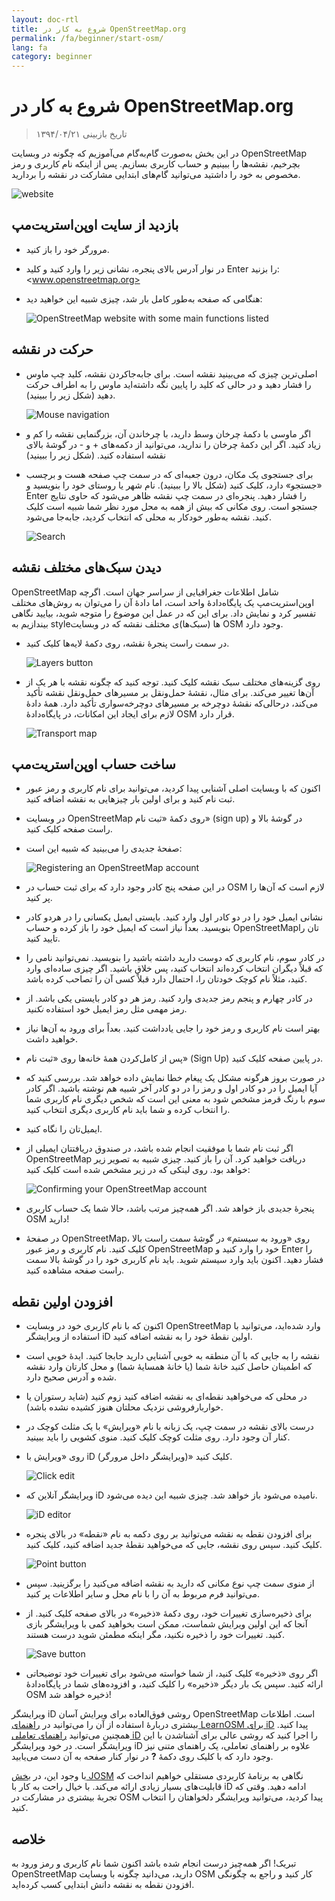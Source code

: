 ```yaml
---
layout: doc-rtl
title: شروع به کار در OpenStreetMap.org
permalink: /fa/beginner/start-osm/
lang: fa
category: beginner
---
```


شروع به کار در OpenStreetMap.org
====================================

> تاریخ بازبینی ۱۳۹۴/۰۴/۲۱  

در این بخش به‌صورت گام‌به‌گام می‌آموزیم که چگونه در وبسایت OpenStreetMap بچرخیم، نقشه‌ها را ببینیم و حساب کاربری بسازیم. پس از اینکه نام کاربری و رمز مخصوص به خود را داشتید می‌توانید گام‌های ابتدایی مشارکت در نقشه را بردارید.

![website][]

بازدید از سایت اوپن‌استریت‌مپ
-------------------------------

- مرورگر خود را باز کنید.
- در نوار آدرس بالای پنجره، نشانی زیر را وارد کنید و کلید Enter را بزنید:
    <www.openstreetmap.org>
- هنگامی که صفحه به‌طور کامل بار شد، چیزی شبیه این خواهید دید:

    ![OpenStreetMap website with some main functions listed][]

حرکت در نقشه
----------------

- اصلی‌ترین چیزی که می‌بینید نقشه است. برای جابه‌جاکردن نقشه، کلید چپ ماوس را فشار دهید و در حالی که کلید را پایین نگه داشته‌اید ماوس را به اطراف حرکت دهید (شکل زیر را ببینید). 

    ![Mouse navigation][]

- اگر ماوسی با دکمهٔ چرخان وسط دارید، با چرخاندن آن، بزرگنمایی نقشه را کم و زیاد کنید. اگر این دکمهٔ چرخان را ندارید، می‌توانید از دکمه‌های + و - در گوشهٔ بالای نقشه استفاده کنید. (شکل زیر را ببینید)
- برای جستجوی یک مکان، درون جعبه‌ای که در سمت چپ صفحه هست و برچسب «جستجو» دارد، کلیک کنید (شکل بالا را ببینید). نام شهر یا روستای خود را بنویسید و Enter را فشار دهید. پنجره‌ای در سمت چپ نقشه ظاهر می‌شود که حاوی نتایج جستجو است. روی مکانی که بیش از همه به محل مورد نظر شما شبیه است کلیک کنید. نقشه به‌طور خودکار به محلی که انتخاب کردید، جابه‌جا می‌شود.

    ![Search][]
   

دیدن سبک‌های مختلف نقشه
------------------------

OpenStreetMap شامل اطلاعات جغرافیایی از سراسر جهان است. اگرچه اوپن‌استریت‌مپ یک پایگاه‌دادهٔ واحد است، اما دادهٔ آن را می‌توان به روش‌های مختلف تفسیر کرد و نمایش داد. برای این که در عمل این موضوع را متوجه شوید، بیایید نگاهی بیندازیم به styleها (سبک‌ها)ی مختلف نقشه که در وبسایت OSM وجود دارد.

- در سمت راست پنجرهٔ نقشه، روی دکمهٔ لایه‌ها کلیک کنید.

    ![Layers button][]

- روی گزینه‌های مختلف سبک نقشه کلیک کنید. توجه کنید که چگونه نقشه با هر یک از آن‌ها تغییر می‌کند. برای مثال، نقشهٔ حمل‌ونقل بر مسیرهای حمل‌ونقل نقشه تأکید می‌کند، درحالی‌که نقشهٔ دوچرخه بر مسیرهای دوچرخه‌سواری تأکید دارد. همهٔ دادهٔ لازم برای ایجاد این امکانات، در پایگاه‌دادهٔ OSM قرار دارد.

    ![Transport map][]

ساخت حساب اوپن‌استریت‌مپ
-------------------------------

- اکنون که با وبسایت اصلی آشنایی پیدا کردید، می‌توانید برای نام کاربری و رمز عبور ثبت نام کنید و برای اولین بار چیزهایی به نقشه اضافه کنید.
- در وبسایت OpenStreetMap روی دکمهٔ «ثبت نام» (sign up) در گوشهٔ بالا و راست صفحه کلیک کنید.
- صفحهٔ جدیدی را می‌بینید که شبیه این است:

    ![Registering an OpenStreetMap account][]

- در این صفحه پنج کادر وجود دارد که برای ثبت حساب در OSM لازم است که آن‌ها را پر کنید.
- نشانی ایمیل خود را در دو کادر اول وارد کنید. بایستی ایمیل یکسانی را در هردو کادر بنویسید. بعداً نیاز است که ایمیل خود را باز کرده و حساب OpenStreetMapتان را تایید کنید.
- در کادر سوم، نام کاربری که دوست دارید داشته باشید را بنویسید. نمی‌توانید نامی را که قبلاً دیگران انتخاب کرده‌اند انتخاب کنید، پس خلاق باشید. اگر چیزی ساده‌ای وارد کنید، مثلاً نام کوچک خودتان را، احتمال دارد قبلاً کسی آن را تصاحب کرده باشد.
- در کادر چهارم و پنجم رمز جدیدی وارد کنید. رمز هر دو کادر بایستی یکی باشد. از رمز مهمی مثل رمز ایمیل خود استفاده *نکنید*.
- بهتر است نام کاربری و رمز خود را جایی یادداشت کنید. بعداً برای ورود به آن‌ها نیاز خواهید داشت.
- پس از کامل‌کردن همهٔ خانه‌ها روی «ثبت نام» (Sign Up) در پایین صفحه کلیک کنید.
- در صورت بروز هرگونه مشکل یک پیغام خطا نمایش داده خواهد شد. بررسی کنید که آیا ایمیل را در دو کادر اول و رمز را در دو کادر آخر شبیه هم نوشته باشید. اگر کادر سوم با رنگ قرمز مشخص شود به معنی این است که شخص دیگری نام کاربری شما را انتخاب کرده و شما باید نام کاربری دیگری انتخاب کنید.
- ایمیل‌تان را نگاه کنید.
- اگر ثبت نام شما با موفقیت انجام شده باشد، در صندوق دریافتتان ایمیلی از OpenStreetMap دریافت خواهید کرد. آن را باز کنید. چیزی شبیه به تصویر زیر خواهد بود. روی لینکی که در زیر مشخص شده است کلیک کنید:

    ![Confirming your OpenStreetMap account][]

- پنجرهٔ جدیدی باز خواهد شد. اگر همه‌چیز مرتب باشد، حالا شما یک حساب کاربری OSM دارید!
- در صفحهٔ OpenStreetMap، روی «ورود به سیستم» در گوشهٔ سمت راست بالا کلیک کنید. نام کاربری و رمز عبور OpenStreetMap خود را وارد کنید و Enter را فشار دهید. اکنون باید وارد سیستم شوید. باید نام کاربری خود را در گوشهٔ بالا سمت راست صفحه مشاهده کنید.

افزودن اولین نقطه
------------------------

- اکنون که با نام کاربری خود در وبسایت OpenStreetMap وارد شده‌اید، می‌توانید با استفاده از ویرایشگر iD اولین نقطهٔ خود را به نقشه اضافه کنید.
- نقشه را به جایی که با آن منطقه به خوبی آشنایی دارید جابجا کنید. ایدهٔ خوبی است که اطمینان حاصل کنید خانهٔ شما (یا خانهٔ همسایهٔ شما) و محل کارتان وارد نقشه شده و آدرس صحیح دارد. 
- در محلی که می‌خواهید نقطه‌ای به نقشه اضافه کنید زوم کنید (شاید رستوران یا خواربارفروشی نزدیک محلتان هنوز کشیده نشده باشد).
- درست بالای نقشه در سمت چپ، یک زبانه با نام «ویرایش» با یک مثلث کوچک در کنار آن وجود دارد. روی مثلث کوچک کلیک کنید. منوی کشویی را باید ببینید.
- روی «ویرایش با iD (ویرایشگر داخل مرورگر)» کلیک کنید.

    ![Click edit][]

- ویرایشگر آنلاین که iD نامیده می‌شود باز خواهد شد. چیزی شبیه این دیده می‌شود.

    ![iD editor][]

- برای افزودن نقطه به نقشه می‌توانید بر روی دکمه به نام «نقطه» در بالای پنجره کلیک کنید. سپس روی نقشه، جایی که می‌خواهید نقطهٔ جدید اضافه کنید، کلیک کنید.

    ![Point button][]    

- از منوی سمت چپ نوع مکانی که دارید به نقشه اضافه می‌کنید را برگزینید. سپس می‌توانید فرم مربوط به آن را با نام محل و سایر اطلاعات پر کنید.
- برای ذخیره‌سازی تغییرات خود، روی دکمهٔ «ذخیره» در بالای صفحه کلیک کنید. از آنجا که این اولین ویرایش شماست، ممکن است بخواهید کمی با ویرایشگر بازی کنید. تغییرات خود را ذخیره نکنید، مگر اینکه مطمئن شوید درست هستند.

    ![Save button][]    

- اگر روی «ذخیره» کلیک کنید، از شما خواسته می‌شود برای تغییرات خود توضیحاتی ارائه کنید. سپس یک بار دیگر «ذخیره» را کلیک کنید، و افزوده‌های شما در پایگاه‌دادهٔ OSM ذخیره خواهد شد!


ویرایشگر iD روشی فوق‌العاده برای ویرایش آسان OpenStreetMap است. اطلاعات بیشتری دربارهٔ استفاده از آن را می‌توانید در [راهنمای LearnOSM برای iD](/fa/beginner/id-editor/) پیدا کنید. همچنین می‌توانید [راهنمای تعاملی iD](http://www.openstreetmap.org/edit?editor=id#walkthrough=true) را اجرا کنید که روشی عالی برای آشناشدن با این ویرایشگر است. در خود ویرایشگر iD علاوه بر راهنمای تعاملی، یک راهنمای متنی نیز وجود دارد که با کلیک روی دکمهٔ **?** در نوار کنار صفحه به آن دست می‌یابید.

با وجود این، در [بخش JOSM](/fa/josm/) نگاهی به برنامهٔ کاربردی مستقلی خواهیم انداخت که قابلیت‌های بسیار زیادی ارائه می‌کند. با خیال راحت به کار با iD ادامه دهید. وقتی که تجربهٔ بیشتری در مشارکت در OSM پیدا کردید، می‌توانید ویرایشگر دلخواهتان را انتخاب کنید.

خلاصه
-------

تبریک! اگر همه‌چیز درست انجام شده باشد اکنون شما نام کاربری و رمز ورود به OpenStreetMap دارید، می‌دانید چگونه با وبسایت OSM کار کنید و راجع به چگونگی افزودن نقطه به نقشه دانش ابتدایی کسب کرده‌اید.



[website]: /images/beginner/start-osm_website.png
[OpenStreetMap website with some main functions listed]: /images/beginner/osm-website-main-functions.png
[Mouse navigation]: /images/beginner/mouse-navigation.png
[Search]: /images/beginner/search.png
[Layers button]: /images/beginner/layers.png
[Transport map]: /images/beginner/transport-map.png
[Registering an OpenStreetMap account]: /images/beginner/registering-account.png
[Confirming your OpenStreetMap account]: /images/beginner/confirming-account.png
[Click edit]: /images/beginner/click-edit.png
[iD editor]: /images/beginner/id-editor.png
[Point button]: /images/beginner/point-button.png
[Save button]: /images/beginner/save-button.png